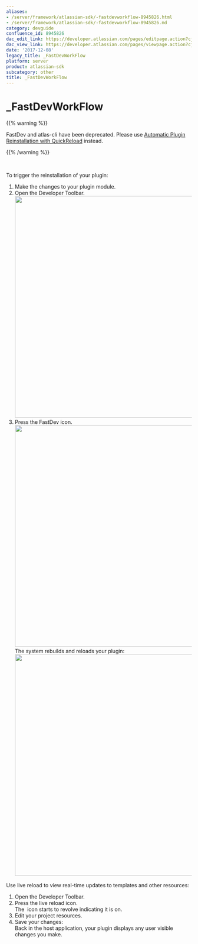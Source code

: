 ```yaml
---
aliases:
- /server/framework/atlassian-sdk/-fastdevworkflow-8945826.html
- /server/framework/atlassian-sdk/-fastdevworkflow-8945826.md
category: devguide
confluence_id: 8945826
dac_edit_link: https://developer.atlassian.com/pages/editpage.action?cjm=wozere&pageId=8945826
dac_view_link: https://developer.atlassian.com/pages/viewpage.action?cjm=wozere&pageId=8945826
date: '2017-12-08'
legacy_title: _FastDevWorkFlow
platform: server
product: atlassian-sdk
subcategory: other
title: _FastDevWorkFlow
---
```

# \_FastDevWorkFlow

{{% warning %}}

FastDev and atlas-cli have been deprecated. Please use [Automatic Plugin Reinstallation with QuickReload](https://developer.atlassian.com/docs/developer-tools/automatic-plugin-reinstallation-with-quickreload) instead.

{{% /warning %}}

 

To trigger the reinstallation of your plugin:

1.  Make the changes to your plugin module.
2.  Open the Developer Toolbar.  
    <img src="/server/framework/atlassian-sdk/images/fastdev1.png" width="600" />
3.  Press the FastDev icon.  
    <img src="/server/framework/atlassian-sdk/images/fastdev2.png" width="600" />  
    The system rebuilds and reloads your plugin:  
    <img src="/server/framework/atlassian-sdk/images/fastdev3.png" width="600" />

Use live reload to view real-time updates to templates and other resources:

1.  Open the Developer Toolbar.
2.  Press the live reload icon.  
    The  icon starts to revolve indicating it is on.
3.  Edit your project resources.
4.  Save your changes:  
    Back in the host application, your plugin displays any user visible changes you make.
